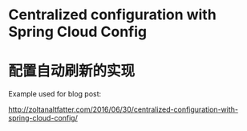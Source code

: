 # Centralized configuration with Spring Cloud Config
# 配置自动刷新的实现
Example used for blog post:

http://zoltanaltfatter.com/2016/06/30/centralized-configuration-with-spring-cloud-config/
